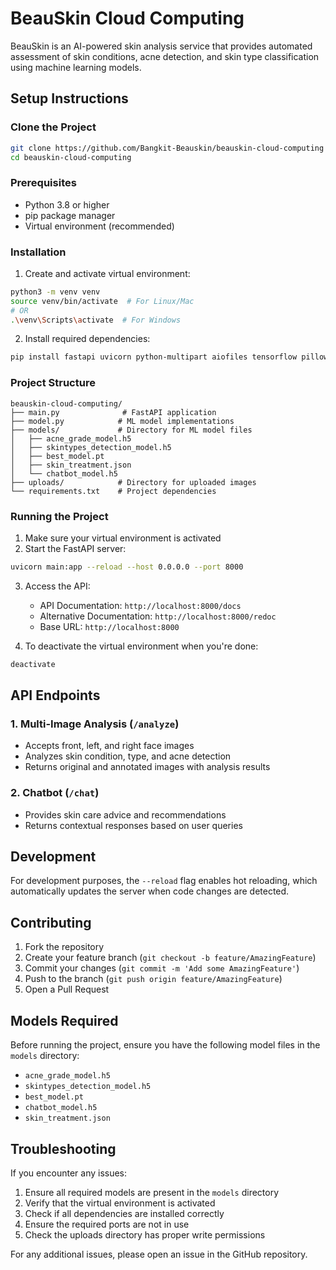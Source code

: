 # BeauSkin Cloud Computing

BeauSkin is an AI-powered skin analysis service that provides automated assessment of skin conditions, acne detection, and skin type classification using machine learning models.

## Setup Instructions

### Clone the Project
```bash
git clone https://github.com/Bangkit-Beauskin/beauskin-cloud-computing
cd beauskin-cloud-computing
```

### Prerequisites
- Python 3.8 or higher
- pip package manager
- Virtual environment (recommended)

### Installation

1. Create and activate virtual environment:
```bash
python3 -m venv venv
source venv/bin/activate  # For Linux/Mac
# OR
.\venv\Scripts\activate  # For Windows
```

2. Install required dependencies:
```bash
pip install fastapi uvicorn python-multipart aiofiles tensorflow pillow ultralytics opencv-python-headless numpy tensorflow-cpu scikit-learn
```

### Project Structure
```
beauskin-cloud-computing/
├── main.py              # FastAPI application
├── model.py            # ML model implementations
├── models/             # Directory for ML model files
│   ├── acne_grade_model.h5
│   ├── skintypes_detection_model.h5
│   ├── best_model.pt
│   ├── skin_treatment.json
│   └── chatbot_model.h5
├── uploads/            # Directory for uploaded images
└── requirements.txt    # Project dependencies
```

### Running the Project

1. Make sure your virtual environment is activated
2. Start the FastAPI server:
```bash
uvicorn main:app --reload --host 0.0.0.0 --port 8000
```
3. Access the API:
   - API Documentation: `http://localhost:8000/docs`
   - Alternative Documentation: `http://localhost:8000/redoc`
   - Base URL: `http://localhost:8000`

4. To deactivate the virtual environment when you're done:
```bash
deactivate
```

## API Endpoints

### 1. Multi-Image Analysis (`/analyze`)
- Accepts front, left, and right face images
- Analyzes skin condition, type, and acne detection
- Returns original and annotated images with analysis results

### 2. Chatbot (`/chat`)
- Provides skin care advice and recommendations
- Returns contextual responses based on user queries

## Development

For development purposes, the `--reload` flag enables hot reloading, which automatically updates the server when code changes are detected.

## Contributing

1. Fork the repository
2. Create your feature branch (`git checkout -b feature/AmazingFeature`)
3. Commit your changes (`git commit -m 'Add some AmazingFeature'`)
4. Push to the branch (`git push origin feature/AmazingFeature`)
5. Open a Pull Request

## Models Required

Before running the project, ensure you have the following model files in the `models` directory:
- `acne_grade_model.h5`
- `skintypes_detection_model.h5`
- `best_model.pt`
- `chatbot_model.h5`
- `skin_treatment.json`

## Troubleshooting

If you encounter any issues:

1. Ensure all required models are present in the `models` directory
2. Verify that the virtual environment is activated
3. Check if all dependencies are installed correctly
4. Ensure the required ports are not in use
5. Check the uploads directory has proper write permissions

For any additional issues, please open an issue in the GitHub repository.